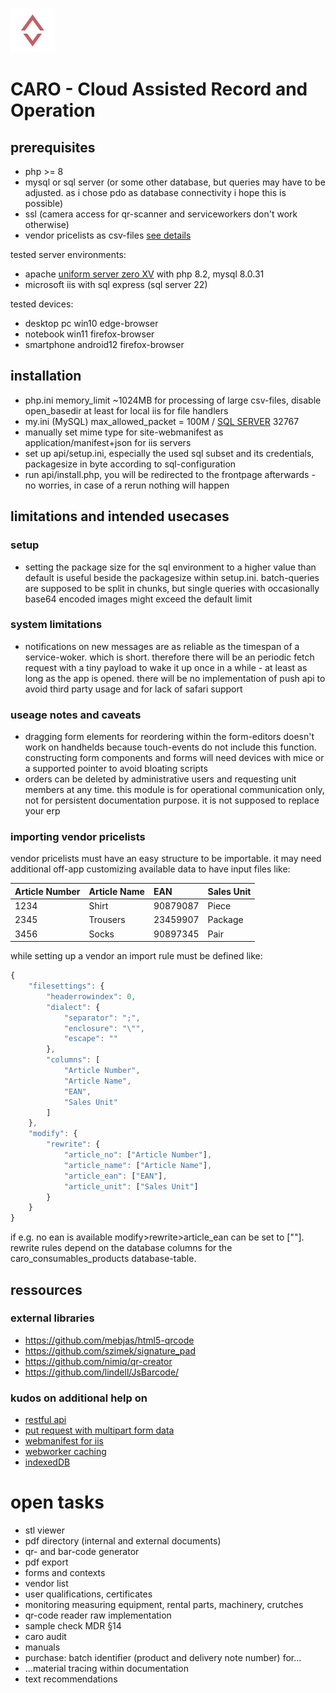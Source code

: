 ![CARO logo](media/favicon/windows11/SmallTile.scale-100.png)
# CARO - Cloud Assisted Record and Operation

## prerequisites
* php >= 8
* mysql or sql server (or some other database, but queries may have to be adjusted. as i chose pdo as database connectivity i hope this is possible)
* ssl (camera access for qr-scanner and serviceworkers don't work otherwise)
* vendor pricelists as csv-files [see details](#importing-vendor-pricelists)

tested server environments:
* apache [uniform server zero XV](https://uniformserver.com) with php 8.2, mysql 8.0.31
* microsoft iis with sql express (sql server 22)

tested devices:
* desktop pc win10 edge-browser
* notebook win11 firefox-browser
* smartphone android12 firefox-browser

## installation
* php.ini memory_limit ~1024MB for processing of large csv-files, disable open_basedir at least for local iis for file handlers
* my.ini (MySQL) max_allowed_packet = 100M / [SQL SERVER](https://learn.microsoft.com/en-us/sql/database-engine/configure-windows/configure-the-network-packet-size-server-configuration-option?view=sql-server-ver16) 32767
* manually set mime type for site-webmanifest as application/manifest+json for iis servers
* set up api/setup.ini, especially the used sql subset and its credentials, packagesize in byte according to sql-configuration
* run api/install.php, you will be redirected to the frontpage afterwards - no worries, in case of a rerun nothing will happen

## limitations and intended usecases

### setup
* setting the package size for the sql environment to a higher value than default is useful beside the packagesize within setup.ini. batch-queries are supposed to be split in chunks, but single queries with occasionally base64 encoded images might exceed the default limit

### system limitations
* notifications on new messages are as reliable as the timespan of a service-woker. which is short. therefore there will be an periodic fetch request with a tiny payload to wake it up once in a while - at least as long as the app is opened. there will be no implementation of push api to avoid third party usage and for lack of safari support

### useage notes and caveats
* dragging form elements for reordering within the form-editors doesn't work on handhelds because touch-events do not include this function. constructing form components and forms will need devices with mice or a supported pointer to avoid bloating scripts
* orders can be deleted by administrative users and requesting unit members at any time. this module is for operational communication only, not for persistent documentation purpose. it is not supposed to replace your erp

### importing vendor pricelists
vendor pricelists must have an easy structure to be importable. it may need additional off-app customizing available data to have input files like:

| Article Number | Article Name | EAN         | Sales Unit |
| :------------- | :----------- | :---------- | :--------- |
| 1234           | Shirt        | 90879087    | Piece      |
| 2345           | Trousers     | 23459907    | Package    |
| 3456           | Socks        | 90897345    | Pair       |

while setting up a vendor an import rule must be defined like:
```js
{
    "filesettings": {
        "headerrowindex": 0,
        "dialect": {
            "separator": ";",
            "enclosure": "\"",
            "escape": ""
        },
        "columns": [
            "Article Number",
            "Article Name",
            "EAN",
            "Sales Unit"
        ]
    },
    "modify": {
        "rewrite": {
            "article_no": ["Article Number"],
            "article_name": ["Article Name"],
            "article_ean": ["EAN"],
            "article_unit": ["Sales Unit"]
        }
    }
}
```

if e.g. no ean is available modify>rewrite>article_ean can be set to [""]. rewrite rules depend on the database columns for the caro_consumables_products database-table.

## ressources
### external libraries
* https://github.com/mebjas/html5-qrcode
* https://github.com/szimek/signature_pad
* https://github.com/nimiq/qr-creator
* https://github.com/lindell/JsBarcode/

### kudos on additional help on
* [restful api](https://www.9lessons.info/2012/05/create-restful-services-api-in-php.html)
* [put request with multipart form data](https://stackoverflow.com/a/18678678)
* [webmanifest for iis](https://stackoverflow.com/questions/49566446/how-can-i-have-iis-properly-serve-webmanifest-files-on-my-web-site)
* [webworker caching](https://developer.chrome.com/docs/workbox/caching-strategies-overview)
* [indexedDB](https://github.com/jakearchibald/idb)

# open tasks
* stl viewer
* pdf directory (internal and external documents)
* qr- and bar-code generator
* pdf export
* forms and contexts
* vendor list
* user qualifications, certificates
* monitoring measuring equipment, rental parts, machinery, crutches
* qr-code reader raw implementation
* sample check MDR §14
* caro audit
* manuals
* purchase: batch identifier (product and delivery note number) for...
* ...material tracing within documentation
* text recommendations

